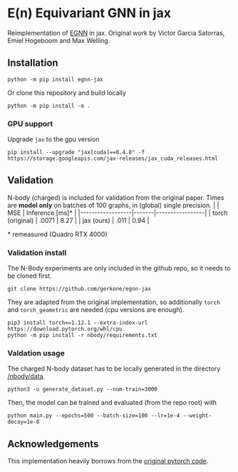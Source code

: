 # E(n) Equivariant GNN in jax
Reimplementation of [EGNN](https://arxiv.org/abs/2102.09844) in jax. Original work by Victor Garcia Satorras, Emiel Hogeboom and Max Welling.

## Installation
```
python -m pip install egnn-jax
```

Or clone this repository and build locally
```
python -m pip install -e .
```

### GPU support
Upgrade `jax` to the gpu version
```
pip install --upgrade "jax[cuda]==0.4.8" -f https://storage.googleapis.com/jax-releases/jax_cuda_releases.html
```

## Validation
N-body (charged) is included for validation from the original paper. Times are  __model only__ on batches of 100 graphs, in (global) single precision.
|                  |  MSE  | Inference [ms]* |
|------------------|-------|-----------------|
| torch (original) | .0071 |      8.27       |
| jax (ours)       | .011  |      0.94       |

\* remeasured (Quadro RTX 4000)

### Validation install

The N-Body experiments are only included in the github repo, so it needs to be cloned first.
```
git clone https://github.com/gerkone/egnn-jax
```

They are adapted from the original implementation, so additionally `torch` and `torch_geometric` are needed (cpu versions are enough).
```
pip3 install torch==1.12.1 --extra-index-url https://download.pytorch.org/whl/cpu
python -m pip install -r nbody/requirements.txt
```

### Valdation usage
The charged N-body dataset has to be locally generated in the directory [/nbody/data](/nbody/data).
```
python3 -u generate_dataset.py --num-train=3000
```
Then, the model can be trained and evaluated (from the repo root) with
```
python main.py --epochs=500 --batch-size=100 --lr=1e-4 --weight-decay=1e-8
```

## Acknowledgements
This implementation heavily borrows from the [original pytorch code](https://github.com/vgsatorras/egnn).
